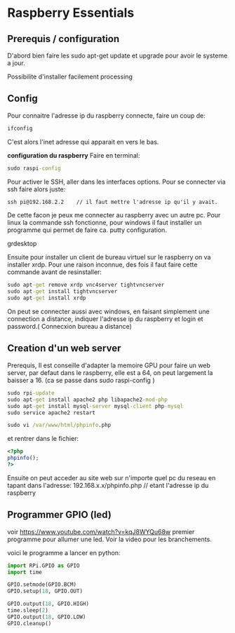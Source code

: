 # Raspberry Essentials

## Prerequis / configuration

D'abord bien faire les sudo apt-get update et upgrade pour avoir le systeme a jour.

Possibilite d'installer facilement processing

## Config

Pour connaitre l'adresse ip du raspberry connecte, faire un coup de:
```cmd 
ifconfig
```

C'est alors l'inet adresse qui apparait en vers le bas.

**configuration du raspberry**
Faire en terminal:
```cmd
sudo raspi-config
```

Pour activer le SSH, aller dans les interfaces options.
Pour se connecter via ssh faire alors juste:

```cmd
ssh pi@192.168.2.2    // il faut mettre l'adresse ip qu'il y avait.
```

De cette facon je peux me connecter au raspberry avec un autre pc. Pour linux la commande ssh fonctionne, pour windows il faut installer un programme qui permet de faire ca. putty configuration.

grdesktop 

Ensuite pour installer un client de bureau virtuel sur le raspberry on va installer xrdp.
Pour une raison inconnue, des fois il faut faire cette commande avant de resinstaller:

```cmd
sudo apt-get remove xrdp vnc4server tightvncserver
sudo apt-get install tightvncserver
sudo apt-get install xrdp
```

On peut se connecter aussi avec windows, en faisant simplement une connection a distance, indiquer l'adresse ip du raspberry et login et password.( Connecxion bureau a distance)


## Creation d'un web server

Prerequis,
Il est conseille d'adapter la memoire GPU pour faire un web server, par defaut dans le raspberry, elle est a 64, on peut largement la baisser a 16.
(ca se passe dans sudo raspi-config )

```cmd
sudo rpi-update
sudo apt-get install apache2 php libapache2-mod-php
sudo apt-get install mysql-server mysql-client php-mysql
sudo service apache2 restart
```

```cmd
sudo vi /var/www/html/phpinfo.php
```

et rentrer dans le fichier:

```php
<?php
phpinfo();
?>
```

Ensuite on peut acceder au site web sur n'importe quel pc du reseau en tapant dans l'adresse:
192.168.x.x/phpinfo.php  // etant l'adresse ip du raspberry


## Programmer GPIO (led)

voir https://www.youtube.com/watch?v=kqJ8WYQu68w
premier programme pour allumer une led.
Voir la video pour les branchements.

voici le programme a lancer en python:

```python
import RPi.GPIO as GPIO
import time

GPIO.setmode(GPIO.BCM)
GPIO.setup(18, GPIO.OUT)

GPIO.output(18, GPIO.HIGH)
time.sleep(2)
GPIO.output(18, GPIO.LOW)
GPIO.cleanup()
```


```